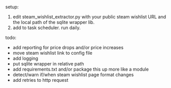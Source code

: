 setup:
1. edit steam_wishlist_extractor.py with your public steam wishlist URL and the local path of the sqlite wrapper lib.
2. add to task scheduler. run daily. 


todo:
* add reporting for price drops and/or price increases
* move steam wishlist link to config file
* add logging
* put sqlite wrapper in relative path
* add requirements.txt and/or package this up more like a module
* detect/warn if/when steam wishlist page format changes
* add retries to http request
